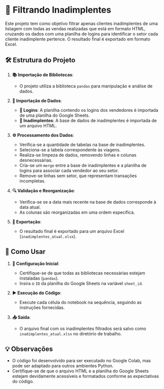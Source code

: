 # 📝 Filtrando Inadimplentes

Este projeto tem como objetivo filtrar apenas clientes inadimplentes de uma listagem com todas as vendas realizadas que está em formato HTML, cruzando os dados com uma planilha de logins para identificar o setor cada cliente inadimplente pertence. O resultado final é exportado em formato Excel.

## 🛠️ Estrutura do Projeto

1. **📚 Importação de Bibliotecas**:
   - O projeto utiliza a biblioteca `pandas` para manipulação e análise de dados.

2. **📂 Importação de Dados**:
   - **🔐 Logins**: A planilha contendo os logins dos vendedores é importada de uma planilha do Google Sheets.
   - **📑 Inadimplentes**: A base de dados de inadimplentes é importada de um arquivo HTML.

3. **⚙️ Processamento dos Dados**:
   - Verifica-se a quantidade de tabelas na base de inadimplentes.
   - Seleciona-se a tabela correspondente às viagens.
   - Realiza-se limpeza de dados, removendo linhas e colunas desnecessárias.
   - Cria-se um `merge` entre a base de inadimplentes e a planilha de logins para associar cada vendedor ao seu setor.
   - Remove-se linhas sem setor, que representam transações incompletas.

4. **🔍 Validação e Reorganização**:
   - Verifica-se se a data mais recente na base de dados corresponde à data atual.
   - As colunas são reorganizadas em uma ordem específica.

5. **💾 Exportação**:
   - O resultado final é exportado para um arquivo Excel (`inadimplentes_atual.xlsx`).

## 🚀 Como Usar

1. **🔧 Configuração Inicial**:
   - Certifique-se de que todas as bibliotecas necessárias estejam instaladas (`pandas`).
   - Insira o `ID` da planilha do Google Sheets na variável `sheet_id`.

2. **▶️ Execução do Código**:
   - Execute cada célula do notebook na sequência, seguindo as instruções fornecidas.

3. **📤 Saída**:
   - O arquivo final com os inadimplentes filtrados será salvo como `inadimplentes_atual.xlsx` no diretório de trabalho.

## 💡 Observações

- O código foi desenvolvido para ser executado no Google Colab, mas pode ser adaptado para outros ambientes Python.
- Certifique-se de que o arquivo HTML e a planilha do Google Sheets estejam devidamente acessíveis e formatados conforme as expectativas do código.
